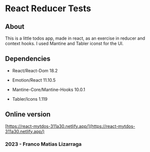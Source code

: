 # React Reducer Tests

## About

This is a little todos app, made in react, as an exercise in reducer and context hooks.
I used Mantine and Tabler iconst for the UI.

## Dependencies

- React/React-Dom 18.2

- Emotion/React 11.10.5

- Mantine-Core/Mantine-Hooks 10.0.1

- Tabler/Icons 1.119

## Online version
[https://react-mytdos-311a30.netlify.app/](https://react-mytdos-311a30.netlify.app/)

### 2023 - Franco Matias Lizarraga
